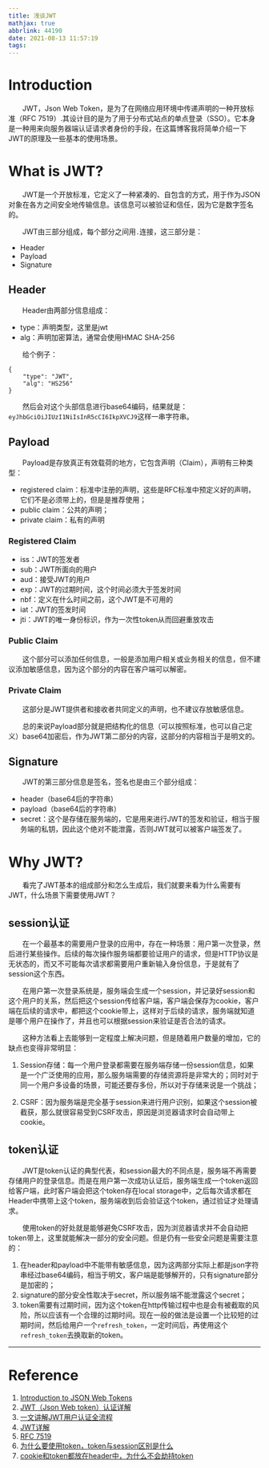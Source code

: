```yaml
---
title: 浅谈JWT
mathjax: true
abbrlink: 44190
date: 2021-08-13 11:57:19
tags:
---
```


# Introduction

&emsp;&emsp;JWT，Json Web Token，是为了在网络应用环境中传递声明的一种开放标准（RFC 7519）.其设计目的是为了用于分布式站点的单点登录（SSO）。它本身是一种用来向服务器端认证请求者身份的手段，在这篇博客我将简单介绍一下JWT的原理及一些基本的使用场景。

<!-- more -->

# What is JWT?

&emsp;&emsp;JWT是一个开放标准，它定义了一种紧凑的、自包含的方式，用于作为JSON对象在各方之间安全地传输信息。该信息可以被验证和信任，因为它是数字签名的。

&emsp;&emsp;JWT由三部分组成，每个部分之间用`.`连接，这三部分是：

+ Header
+ Payload
+ Signature

## Header

&emsp;&emsp;Header由两部分信息组成：

+ type：声明类型，这里是jwt
+ alg：声明加密算法，通常会使用HMAC SHA-256

&emsp;&emsp;给个例子：

```
{
	"type": "JWT",
	"alg": "HS256"
}
```

&emsp;&emsp;然后会对这个头部信息进行base64编码，结果就是：`eyJhbGciOiJIUzI1NiIsInR5cCI6IkpXVCJ9`这样一串字符串。

## Payload

&emsp;&emsp;Payload是存放真正有效载荷的地方，它包含声明（Claim），声明有三种类型：

+ registered claim：标准中注册的声明，这些是RFC标准中预定义好的声明，它们不是必须带上的，但是是推荐使用；
+ public claim：公共的声明；
+ private claim：私有的声明

### Registered Claim

+ iss：JWT的签发者
+ sub：JWT所面向的用户
+ aud：接受JWT的用户
+ exp：JWT的过期时间，这个时间必须大于签发时间
+ nbf：定义在什么时间之前，这个JWT是不可用的
+ iat：JWT的签发时间
+ jti：JWT的唯一身份标识，作为一次性token从而回避重放攻击

### Public Claim

&emsp;&emsp;这个部分可以添加任何信息，一般是添加用户相关或业务相关的信息，但不建议添加敏感信息，因为这个部分的内容在客户端可以解密。

### Private Claim

&emsp;&emsp;这部分是JWT提供者和接收者共同定义的声明，也不建议存放敏感信息。



&emsp;&emsp;总的来说Payload部分就是把结构化的信息（可以按照标准，也可以自己定义）base64加密后，作为JWT第二部分的内容，这部分的内容相当于是明文的。

## Signature

&emsp;&emsp;JWT的第三部分信息是签名，签名也是由三个部分组成：

+ header（base64后的字符串）
+ payload（base64后的字符串）
+ secret：这个是存储在服务端的，它是用来进行JWT的签发和验证，相当于服务端的私钥，因此这个绝对不能泄露，否则JWT就可以被客户端签发了。

# Why JWT?

&emsp;&emsp;看完了JWT基本的组成部分和怎么生成后，我们就要来看为什么需要有JWT，什么场景下需要使用JWT？

## session认证

&emsp;&emsp;在一个最基本的需要用户登录的应用中，存在一种场景：用户第一次登录，然后进行某些操作。后续的每次操作服务端都要验证用户的请求，但是HTTP协议是无状态的，而又不可能每次请求都需要用户重新输入身份信息，于是就有了session这个东西。

&emsp;&emsp;在用户第一次登录系统是，服务端会生成一个session，并记录好session和这个用户的关系，然后把这个session传给客户端，客户端会保存为cookie，客户端在后续的请求中，都把这个cookie带上，这样对于后续的请求，服务端就知道是哪个用户在操作了，并且也可以根据session来验证是否合法的请求。

&emsp;&emsp;这种方法看上去能够到一定程度上解决问题，但是随着用户数量的增加，它的缺点也变得非常明显：

1. Session存储：每一个用户登录都需要在服务端存储一份session信息，如果是一个广泛使用的应用，那么服务端需要的存储资源将是非常大的；同时对于同一个用户多设备的场景，可能还要存多份，所以对于存储来说是一个挑战；

2. CSRF：因为服务端是完全基于session来进行用户识别，如果这个session被截获，那么就很容易受到CSRF攻击，原因是浏览器请求时会自动带上cookie。

## token认证

&emsp;&emsp;JWT是token认证的典型代表，和session最大的不同点是，服务端不再需要存储用户的登录信息。而是在用户第一次成功认证后，服务端生成一个token返回给客户端，此时客户端会把这个token存在local storage中，之后每次请求都在Header中携带上这个token，服务端收到后会验证这个token，通过验证才处理请求。

&emsp;&emsp;使用token的好处就是能够避免CSRF攻击，因为浏览器请求并不会自动把token带上，这里就能解决一部分的安全问题。但是仍有一些安全问题是需要注意的：

1. 在header和payload中不能带有敏感信息，因为这两部分实际上都是json字符串经过base64编码，相当于明文，客户端是能够解开的，只有signature部分是加密的；
2. signature的部分安全性取决于secret，所以服务端不能泄露这个secret；
3. token需要有过期时间，因为这个token在http传输过程中也是会有被截取的风险，所以应该有一个合理的过期时间。现在一般的做法是设置一个比较短的过期时间，然后给用户一个`refresh_token`，一定时间后，再使用这个`refresh_token`去换取新的token。

---

# Reference

1. [Introduction to JSON Web Tokens](https://jwt.io/introduction)
2. [JWT（Json Web token）认证详解](https://www.cnblogs.com/lizm166/p/7844110.html)
3. [一文讲解JWT用户认证全流程](https://zhuanlan.zhihu.com/p/158186278)
4. [JWT详解](https://www.jianshu.com/p/4a124a10fcaf)
5. [RFC 7519](https://datatracker.ietf.org/doc/html/rfc7519)
6. [为什么要使用token，token与session区别是什么](https://www.codenong.com/cs105551783/)
7. [cookie和token都放在header中，为什么不会劫持token](https://github.com/Advanced-Frontend/Daily-Interview-Question/issues/31)